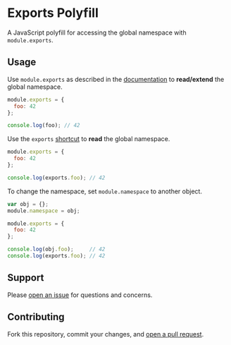 Exports Polyfill
=======================

A JavaScript polyfill for accessing the global namespace with `module.exports`.

## Usage

Use `module.exports` as described in the [documentation](http://nodejs.org/api/modules.html#modules_module_exports) to **read/extend** the global namespace.

```js
module.exports = {
  foo: 42
};

console.log(foo); // 42
```

Use the `exports` [shortcut](http://nodejs.org/api/modules.html#modules_exports_alias) to **read** the global namespace.

```js
module.exports = {
  foo: 42
};

console.log(exports.foo); // 42
```

To change the namespace, set `module.namespace` to another object.

```js
var obj = {};
module.namespace = obj;

module.exports = {
  foo: 42
};

console.log(obj.foo);     // 42
console.log(exports.foo); // 42
```

## Support

Please [open an issue](https://github.com/fraction/exports-polyfill/issues/new) for questions and concerns.

## Contributing

Fork this repository, commit your changes, and [open a pull request](https://github.com/fraction/exports-polyfill/compare/).
